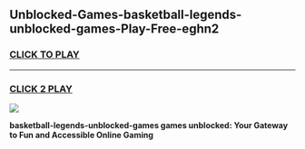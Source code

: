 
## Unblocked-Games-basketball-legends-unblocked-games-Play-Free-eghn2
<h3>
<a href="https://premium76.site?title=basketball-legends-unblocked-games&ref=20A">CLICK TO PLAY</a></h3>
<hr>

<h3>
<a href="https://premium76.site?title=basketball-legends-unblocked-games&ref=20A">CLICK 2 PLAY</a>
  
</h3>

<a href="https://premium76.site?title=basketball-legends-unblocked-games&ref=20A"><img src="https://clearcache.store/games.png"></a>


**basketball-legends-unblocked-games games unblocked: Your Gateway to Fun and Accessible Online Gaming**
